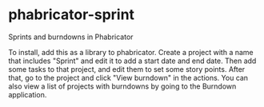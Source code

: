 phabricator-sprint
==================

Sprints and burndowns in Phabricator

To install, add this as a library to phabricator. Create a project with a name that includes "Sprint" and edit it to add a start date and end date. Then add some tasks to that project, and edit them to set some story points. After that, go to the project and click "View burndown" in the actions. You can also view a list of projects with burndowns by going to the Burndown application.
